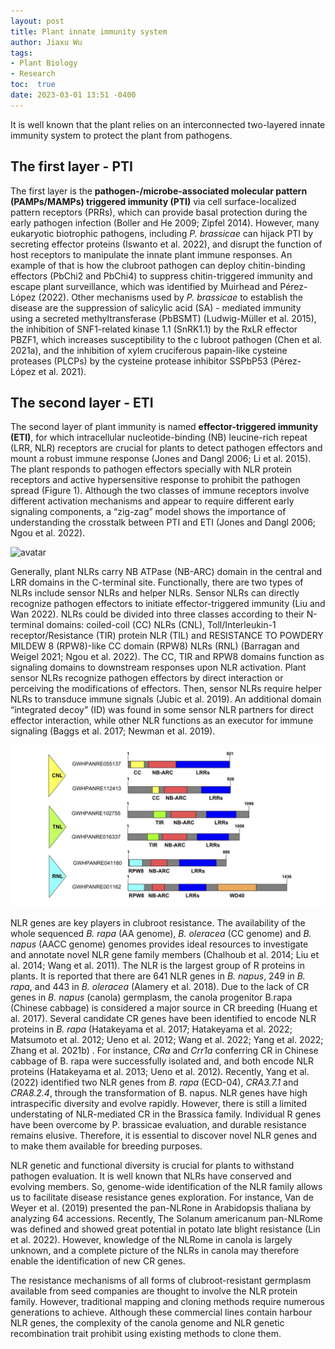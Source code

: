 ```yaml
---
layout: post
title: Plant innate immunity system
author: Jiaxu Wu
tags:
- Plant Biology
- Research
toc:  true
date: 2023-03-01 13:51 -0400
---
```

It is well known that the plant relies on an interconnected two-layered innate immunity system to protect the plant from pathogens.  

## The first layer - PTI 
The first layer is the **pathogen-/microbe-associated molecular pattern (PAMPs/MAMPs) triggered immunity (PTI)** via cell surface-localized pattern receptors (PRRs), 
which can provide basal protection during the early pathogen infection (Boller and He 2009; Zipfel 2014). However, many eukaryotic biotrophic pathogens, 
including *P. brassicae* can hijack PTI by secreting effector proteins (Iswanto et al. 2022), and disrupt the function of host receptors to manipulate the innate plant immune responses. 
An example of that is how the clubroot pathogen can deploy chitin-binding effectors (PbChi2 and PbChi4) to suppress chitin-triggered immunity and escape plant surveillance, 
which was identified by Muirhead and Pérez-López (2022). Other mechanisms used by *P. brassicae* to establish the disease are the suppression of salicylic acid (SA) - mediated immunity 
using a secreted methyltransferase (PbBSMT) (Ludwig-Müller et al. 2015), the inhibition of SNF1-related kinase 1.1 (SnRK1.1) by the RxLR effector PBZF1, which increases susceptibility to the c
lubroot pathogen (Chen et al. 2021a), and the inhibition of xylem cruciferous papain-like cysteine proteases (PLCPs) by the cysteine protease inhibitor SSPbP53 (Pérez-López et al. 2021). 

## The second layer - ETI  
The second layer of plant immunity is named **effector-triggered immunity (ETI)**, for which intracellular nucleotide-binding (NB) leucine-rich repeat (LRR, NLR) receptors are crucial for plants 
to detect pathogen effectors and mount a robust immune response (Jones and Dangl 2006; Li et al. 2015). The plant responds to pathogen effectors specially with NLR protein receptors and active hypersensitive 
response to prohibit the pathogen spread (Figure 1). Although the two classes of immune receptors involve different activation mechanisms and appear to require different early signaling components, a “zig-zag” 
model shows the importance of understanding the crosstalk between PTI and ETI (Jones and Dangl 2006; Ngou et al. 2022). 

![avatar](https://www.researchgate.net/profile/Diana-Horvath-3/publication/255959253/figure/fig1/AS:392581943971860@1470610237502/Schematic-of-the-plant-immune-system-Pathogens-of-all-lifestyle-classes-color-coded-and_W640.jpg)

Generally, plant NLRs carry NB ATPase (NB-ARC) domain in the central and LRR domains in the C-terminal site. Functionally, there are two types of NLRs include sensor NLRs and helper NLRs. 
Sensor NLRs can directly recognize pathogen effectors to initiate effector-triggered immunity (Liu and Wan 2022). NLRs could be divided into three classes according to their N-terminal domains: 
coiled-coil (CC) NLRs (CNL), Toll/Interleukin-1 receptor/Resistance (TIR) protein NLR (TIL) and RESISTANCE TO POWDERY MILDEW 8 (RPW8)-like CC domain (RPW8) NLRs (RNL) (Barragan and Weigel 2021; Ngou et al. 2022). 
The CC, TIR and RPW8 domains function as signaling domains to downstream responses upon NLR activation. Plant sensor NLRs recognize pathogen effectors by direct interaction or perceiving the modifications of 
effectors. Then, sensor NLRs require helper NLRs to transduce immune signals (Jubic et al. 2019). An additional domain “integrated decoy” (ID) was found in some sensor NLR partners for direct effector 
interaction, while other NLR functions as an executor for immune signaling (Baggs et al. 2017; Newman et al. 2019). 

![avatar](/blogpics/nlr.png)


NLR genes are key players in clubroot resistance. The availability of the whole sequenced *B. rapa* (AA genome), *B. oleracea* (CC genome) and *B. napus* (AACC genome) genomes provides ideal resources to 
investigate and annotate novel NLR gene family members (Chalhoub et al. 2014; Liu et al. 2014; Wang et al. 2011). The NLR is the largest group of R proteins in plants. It is reported that there are 641 NLR 
genes in *B. napus*, 249 in *B. rapa*, and 443 in *B. oleracea* (Alamery et al. 2018). Due to the lack of CR genes in *B. napus* (canola) germplasm, the canola progenitor B.rapa (Chinese cabbage) is considered a 
major source in CR breeding (Huang et al. 2017). Several candidate CR genes have been identified to encode NLR proteins in *B. rapa* 
(Hatakeyama et al. 2017; Hatakeyama et al. 2022; Matsumoto et al. 2012; Ueno et al. 2012; Wang et al. 2022; Yang et al. 2022; Zhang et al. 2021b) . For instance, *CRa* and *Crr1a* conferring 
CR in Chinese cabbage of B. rapa were successfully isolated and, and both encode NLR proteins (Hatakeyama et al. 2013; Ueno et al. 2012). Recently, Yang et al. (2022) identified two NLR genes 
from *B. rapa* (ECD-04), *CRA3.7.1* and *CRA8.2.4*, through the transformation of B. napus. NLR genes have high intraspecific diversity and evolve rapidly. However, 
there is still a limited understating of NLR-mediated CR in the Brassica family. Individual R genes have been overcome by P. brassicae evaluation, and durable 
resistance remains elusive. Therefore, it is essential to discover novel NLR genes and to make them available for breeding purposes. 

NLR genetic and functional diversity is crucial for plants to withstand pathogen evaluation. It is well known that NLRs have conserved and evolving members. 
So, genome-wide identification of the NLR family allows us to facilitate disease resistance genes exploration. For instance, Van de Weyer et al. (2019) 
presented the pan-NLRone in Arabidopsis thaliana by analyzing 64 accessions. Recently, The Solanum americanum pan-NLRome was defined and showed great 
potential in potato late blight resistance (Lin et al. 2022). However, knowledge of the NLRome in canola is largely unknown, and a complete picture of 
the NLRs in canola may therefore enable the identification of new CR genes.

The resistance mechanisms of all forms of clubroot-resistant germplasm available from seed companies are thought to involve the NLR protein family. However, traditional mapping and cloning methods require numerous generations to achieve. Although these commercial lines contain harbour NLR genes, the complexity of the canola genome and NLR genetic recombination trait prohibit using existing methods to clone them.







